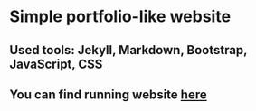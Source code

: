 # Simple portfolio-like website
## Used tools: Jekyll, Markdown, Bootstrap, JavaScript, CSS
## You can find running website [here](http://nikitaliskov.com)
